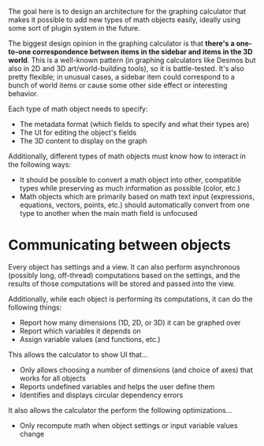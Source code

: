 The goal here is to design an architecture for the graphing calculator that makes it possible to add new types of math objects easily, ideally using some sort of plugin system in the future.

The biggest design opinion in the graphing calculator is that **there's a one-to-one correspondence between items in the sidebar and items in the 3D world**. This is a well-known pattern (in graphing calculators like Desmos but also in 2D and 3D art/world-building tools), so it is battle-tested. It's also pretty flexible; in unusual cases, a sidebar item could correspond to a bunch of world items or cause some other side effect or interesting behavior.

Each type of math object needs to specify:

- The metadata format (which fields to specify and what their types are)
- The UI for editing the object's fields
- The 3D content to display on the graph

Additionally, different types of math objects must know how to interact in the following ways:

- It should be possible to convert a math object into other, compatible types while preserving as much information as possible (color, etc.)
- Math objects which are primarily based on math text input (expressions, equations, vectors, points, etc.) should automatically convert from one type to another when the main math field is unfocused

# Communicating between objects

Every object has settings and a view. It can also perform asynchronous (possibly long, off-thread) computations based on the settings, and the results of those computations will be stored and passed into the view.

Additionally, while each object is performing its computations, it can do the following things:

- Report how many dimensions (1D, 2D, or 3D) it can be graphed over
- Report which variables it depends on
- Assign variable values (and functions, etc.)

This allows the calculator to show UI that...

- Only allows choosing a number of dimensions (and choice of axes) that works for all objects
- Reports undefined variables and helps the user define them
- Identifies and displays circular dependency errors

It also allows the calculator the perform the following optimizations...

- Only recompute math when object settings or input variable values change
